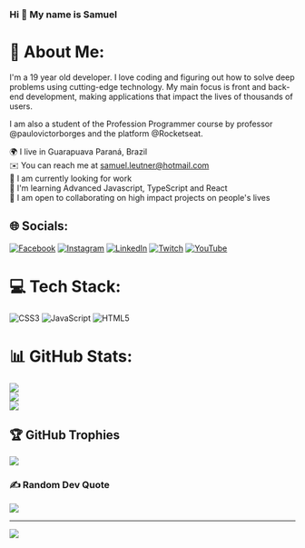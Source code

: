 ### Hi 👋 My name is Samuel

# 💫 About Me:

I'm a 19 year old developer. I love coding and figuring out how to solve deep problems using cutting-edge technology. My main focus is front and back-end development, making applications that impact the lives of thousands of users.

I am also a student of the Profession Programmer course by professor @paulovictorborges and the platform @Rocketseat.

🌍 I live in Guarapuava Paraná, Brazil<br/>
✉️ You can reach me at samuel.leutner@hotmail.com<br/>
🚀 I am currently looking for work<br/>
🧠 I'm learning Advanced Javascript, TypeScript and React<br/>
🤝 I am open to collaborating on high impact projects on people's lives<br/>

## 🌐 Socials:
[![Facebook](https://img.shields.io/badge/Facebook-%231877F2.svg?logo=Facebook&logoColor=white)](https://facebook.com/s.leutner9) [![Instagram](https://img.shields.io/badge/Instagram-%23E4405F.svg?logo=Instagram&logoColor=white)](https://instagram.com/s.leutner9) [![LinkedIn](https://img.shields.io/badge/LinkedIn-%230077B5.svg?logo=linkedin&logoColor=white)](https://www.linkedin.com/in/samuel-leutner-ferreira-b130081b7/) [![Twitch](https://img.shields.io/badge/Twitch-%239146FF.svg?logo=Twitch&logoColor=white)](https://twitch.tv/saez20) [![YouTube](https://img.shields.io/badge/YouTube-%23FF0000.svg?logo=YouTube&logoColor=white)](https://www.youtube.com/channel/UC310MnIHhsXY4iZQ6bxoWpg) 

# 💻 Tech Stack:
![CSS3](https://img.shields.io/badge/css3-%231572B6.svg?style=for-the-badge&logo=css3&logoColor=white) ![JavaScript](https://img.shields.io/badge/javascript-%23323330.svg?style=for-the-badge&logo=javascript&logoColor=%23F7DF1E) ![HTML5](https://img.shields.io/badge/html5-%23E34F26.svg?style=for-the-badge&logo=html5&logoColor=white)
# 📊 GitHub Stats:
![](https://github-readme-stats.vercel.app/api?username=SamuelLeutner&theme=dracula&hide_border=false&include_all_commits=true&count_private=true)<br/>
![](https://github-readme-streak-stats.herokuapp.com/?user=SamuelLeutner&theme=dracula&hide_border=false)<br/>
![](https://github-readme-stats.vercel.app/api/top-langs/?username=SamuelLeutner&theme=dracula&hide_border=false&include_all_commits=true&count_private=true&layout=compact)

## 🏆 GitHub Trophies
![](https://github-profile-trophy.vercel.app/?username=SamuelLeutner&theme=dracula&no-frame=false&no-bg=false&margin-w=4)

### ✍️ Random Dev Quote
![](https://quotes-github-readme.vercel.app/api?type=horizontal&theme=radical)

---
[![](https://visitcount.itsvg.in/api?id=SamuelLeutner&icon=6&color=0)](https://visitcount.itsvg.in)
